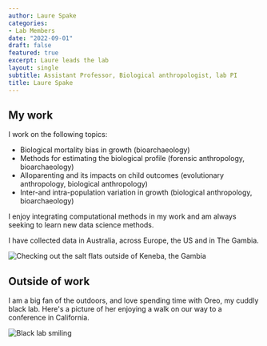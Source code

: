 ```yaml
---
author: Laure Spake
categories:
- Lab Members
date: "2022-09-01"
draft: false
featured: true
excerpt: Laure leads the lab  
layout: single
subtitle: Assistant Professor, Biological anthropologist, lab PI
title: Laure Spake
---
```


## My work 

I work on the following topics:

+ Biological mortality bias in growth (bioarchaeology)
+ Methods for estimating the biological profile (forensic anthropology, bioarchaeology)
+ Alloparenting and its impacts on child outcomes (evolutionary anthropology, biological anthropology)
+ Inter-and intra-population variation in growth (biological anthropology, bioarchaeology)

I enjoy integrating computational methods in my work and am always seeking to learn new data science methods. 

I have collected data in Australia, across Europe, the US and in The Gambia. 

![Checking out the salt flats outside of Keneba, the Gambia](DSC01666.jpg)


## Outside of work

I am a big fan of the outdoors, and love spending time with Oreo, my cuddly black lab. Here's a picture of her enjoying a walk on our way to a conference in California.

![Black lab smiling](Oreo2.jpg)


